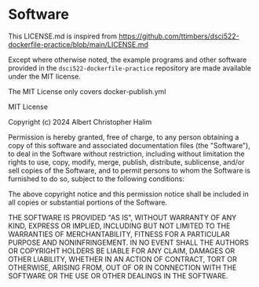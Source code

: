 # Software

This LICENSE.md is inspired from https://github.com/ttimbers/dsci522-dockerfile-practice/blob/main/LICENSE.md

Except where otherwise noted, the example programs and other software
provided in the `dsci522-dockerfile-practice` repository are made available under the
MIT license.

The MIT License only covers docker-publish.yml

MIT License

Copyright (c) 2024 Albert Christopher Halim

Permission is hereby granted, free of charge, to any person obtaining a copy
of this software and associated documentation files (the "Software"), to deal
in the Software without restriction, including without limitation the rights
to use, copy, modify, merge, publish, distribute, sublicense, and/or sell
copies of the Software, and to permit persons to whom the Software is
furnished to do so, subject to the following conditions:

The above copyright notice and this permission notice shall be included in all
copies or substantial portions of the Software.

THE SOFTWARE IS PROVIDED "AS IS", WITHOUT WARRANTY OF ANY KIND, EXPRESS OR
IMPLIED, INCLUDING BUT NOT LIMITED TO THE WARRANTIES OF MERCHANTABILITY,
FITNESS FOR A PARTICULAR PURPOSE AND NONINFRINGEMENT. IN NO EVENT SHALL THE
AUTHORS OR COPYRIGHT HOLDERS BE LIABLE FOR ANY CLAIM, DAMAGES OR OTHER
LIABILITY, WHETHER IN AN ACTION OF CONTRACT, TORT OR OTHERWISE, ARISING FROM,
OUT OF OR IN CONNECTION WITH THE SOFTWARE OR THE USE OR OTHER DEALINGS IN THE
SOFTWARE.
